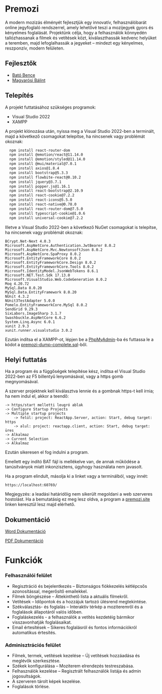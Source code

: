 
# Premozi

A modern mozizás élményét fejlesztjük egy innovatív, felhasználóbarát online jegyfoglaló rendszerrel, amely lehetővé teszi a mozijegyek gyors és kényelmes foglalását. Projektünk célja, hogy a felhasználók könnyedén tallózhassanak a filmek és vetítések közt, kiválaszthassák kedvenc helyüket a teremben, majd lefoglalhassák a jegyeket – mindezt egy kényelmes, reszponzív, modern felületen.


## Fejlesztők

- [Bató Bence](https://www.github.com/ktjisebojtioeskotbwioi)
- [Magyarósi Bálint](https://github.com/balintm05)


## Telepítés

A projekt futtatásához szükséges programok:
- Visual Studio 2022
- XAMPP

A projekt klónozása után, nyissa meg a Visual Studio 2022-ben a terminált, majd a következő csomagokat telepítse, ha nincsenek vagy problémát okoznak:

```bash
  npm install react-router-dom
  npm install @emotion/react@11.14.0
  npm install @emotion/styled@11.14.0
  npm install @mui/material@7.0.1
  npm install axios@1.8.4
  npm install bootstrap@5.3.3
  npm install flowbite-react@0.10.2
  npm install jquery@3.7.1
  npm install popper.js@1.16.1
  npm install react-bootstrap@2.10.9
  npm install react-cookie@7.2.2
  npm install react-icons@5.5.0
  npm install react-native@0.78.0
  npm install react-router-dom@7.5.0
  npm install typescript-cookie@1.0.6
  npm install universal-cookie@7.2.2

```
Illetve a Visual Studio 2022-ben a következő NuGet csomagokat is telepítse, ha nincsenek vagy problémát okoznak:

```
BCrypt.Net-Next 4.0.3
Microsoft.AspNetCore.Authentication.JwtBearer 8.0.2
Microsoft.AspNetCore.Mvc.NewtonsoftJson 8.0.2
Microsoft.AspNetCore.SpaProxy 8.0.2
Microsoft.EntityFrameworkCore 8.0.2
Microsoft.EntityFrameworkCore.Design 8.0.2
Microsoft.EntityFrameworkCore.Tools 8.0.2
Microsoft.IdentityModel.JsonWebTokens 8.6.1
Microsoft.NET.Test.Sdk 17.13.0
Microsoft.VisualStudio.Web.CodeGeneration 8.0.2
Moq 4.20.72
MySql.Data 8.0.20
MySql.Data.EntityFramework 8.0.20
NUnit 4.3.2
NUnit3TestAdapter 5.0.0
Pomelo.EntityFrameworkCore.MySql 8.0.2
SendGrid 9.29.3
SixLabors.ImageSharp 3.1.7
Swashbuckle.AspNetCore 6.6.2
System.Linq.Async 6.0.1
xunit 2.9.3
xunit.runner.visualstudio 3.0.2

```

Ezután indítsa el a XAMPP-ot, lépjen be a [PhpMyAdmin](http://localhost/phpmyadmin)-ba és futtassa le a kódot a [premozi-dump-complete.sql](https://github.com/balintm05/Premozi-applikacio-projekt/blob/master/premozi-dump-complete.sql)-ből. 


## Helyi futtatás
Ha a program és a függőségek telepítése kész, indítsa el Visual Studio 2022-ben az F5 billentyű lenyomásával, vagy a https gomb megnyomásával.

A szerver projektnek kell kiválasztva lennie és a gombnak https-t kell írnia; ha nem indul el, akkor a teendő:


    -> https/start melletti leugró ablak 
    -> Configure Startup Projects 
    -> Multiple startup projects 
        -> felül: project: ReactApp.Server, action: Start, debug target: https
        -> alul: project: reactapp.client, action: Start, debug target: üres
    -> Alkalmaz 
    -> Current Selection 
    -> Alkalmaz

Ezután sikeresen el fog indulni a program.


Emellett egy indító BAT fájl is mellékelve van, de annak működése a tanúsítványok miatt inkonzisztens, úgyhogy használata nem javasolt. 

Ha a program elindult, másolja ki a linket vagy a terminálból, vagy innét:
```
https://localhost:60769/
```

Megjegyzés: a leadási határidőig nem sikerült megoldani a web szerveres hostolást. Ha a bemutatásig ez meg lesz oldva, a program a [premozi.site](https://premozi.site/) linken keresztül lesz majd elérhető.

## Dokumentáció

[Word Dokumentáció](https://github.com/balintm05/Premozi-applikacio-projekt/raw/refs/heads/master/Premozi%20Dokument%C3%A1ci%C3%B3%20Word.docx)

[PDF Dokumentáció](https://github.com/balintm05/Premozi-applikacio-projekt/blob/master/Premozi%20Dokument%C3%A1ci%C3%B3%20PDF.pdf)


# Funkciók

### Felhasználói felület
- Regisztráció és bejelentkezés – Biztonságos fiókkezelés kétlépcsős azonosítással, megerősítő emailekkel.
- Filmek böngészése – Áttekinthető lista a aktuális filmekről.
- Vetítések – Időpontok és a hozzájuk tartozó ülésrend megtekintése.
- Székválasztás- és foglalás – Interaktív térkép a moziteremről és a foglalások állapotáról valós időben.
- Foglaláskezelés - a felhasználók a vetítés kezdetéig bármikor visszavonhatják foglalásaikat.
- Email értesítések – Sikeres foglalásról és fontos információkról automatikus értesítés.

### Adminisztrációs felület
- Filmek, termek, vetítések kezelése – Új vetítések hozzáadása és meglévők szerkesztése.
- Székek konfigurálása – Moziterem elrendezés testreszabása.
- Felhasználók kezelése – Regisztrált felhasználók listája és admin jogosultságok.
- A szerveren tárolt képek kezelése.
- Foglalások törlése.



